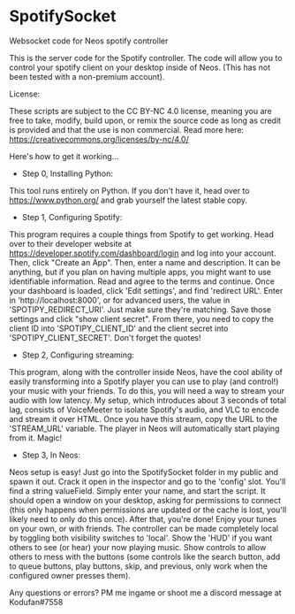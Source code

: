 # SpotifySocket
 Websocket code for Neos spotify controller

This is the server code for the Spotify controller. The code will allow you to control your spotify client on your desktop inside of Neos. (This has not been tested with a non-premium account).

License:

These scripts are subject to the CC BY-NC 4.0 license, meaning you are free to take, modify, build upon, or remix the source code as long as credit is provided and that the use is non commercial. Read more here: https://creativecommons.org/licenses/by-nc/4.0/

Here's how to get it working...

* Step 0, Installing Python:

This tool runs entirely on Python. If you don't have it, head over to https://www.python.org/ and grab yourself the latest stable copy.

* Step 1, Configuring Spotify:

This program requires a couple things from Spotify to get working. Head over to their developer website at https://developer.spotify.com/dashboard/login and log into your account. Then, click "Create an App". Then, enter a name and description. It can be anything, but if you plan on having multiple apps, you might want to use identifiable information. Read and agree to the terms and continue. Once your dashboard is loaded, click 'Edit settings', and find 'redirect URL'. Enter in 'http://localhost:8000', or for advanced users, the value in 'SPOTIPY_REDIRECT_URI'. Just make sure they're matching. Save those settings and click "show client secret". From there, you need to copy the client ID into 'SPOTIPY_CLIENT_ID' and the client secret into 'SPOTIPY_CLIENT_SECRET'. Don't forget the quotes!

* Step 2, Configuring streaming:

This program, along with the controller inside Neos, have the cool ability of easily transforming into a Spotify player you can use to play (and control!) your music with your friends. To do this, you will need a way to stream your audio with low latency. My setup, which introduces about 3 seconds of total lag, consists of VoiceMeeter to isolate Spotify's audio, and VLC to encode and stream it over HTML. Once you have this stream, copy the URL to the 'STREAM_URL' variable. The player in Neos will automatically start playing from it. Magic! 

* Step 3, In Neos:

Neos setup is easy! Just go into the SpotifySocket folder in my public and spawn it out. Crack it open in the inspector and go to the 'config' slot. You'll find a string valueField. Simply enter your name, and start the script. It should open a window on your desktop, asking for permissions to connect (this only happens when permissions are updated or the cache is lost, you'll likely need to only do this once). After that, you're done! Enjoy your tunes on your own, or with friends. The controller can be made completely local by toggling both visibility switches to 'local'. Show the 'HUD' if you want others to see (or hear) your now playing music. Show controls to allow others to mess with the buttons (some controls like the search button, add to queue buttons, play buttons, skip, and previous, only work when the configured owner presses them). 

Any questions or errors? PM me ingame or shoot me a discord message at Kodufan#7558